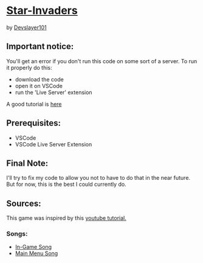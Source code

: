 # [Star-Invaders](https://github.com/Devslayer101/Space-Invaders)

by [Devslayer101](https://www.devinm.tk)

## Important notice:

You'll get an error if you don't run this code on some sort of a server. To run it properly do this:
- download the code
- open it on VSCode
- run the 'Live Server' extension

A good tutorial is [here](https://youtu.be/wD4mR7f2YIk?t=92)

## Prerequisites:
- VSCode
- VSCode Live Server Extension

## Final Note:
I'll try to fix my code to allow you not to have to do that in the near future. But for now, this is the best I could currently do.

## Sources:

This game was inspired by this [youtube tutorial.](https://www.youtube.com/watch?v=qCBiKJbLcFI)

### Songs:
- [In-Game Song](https://www.youtube.com/watch?v=k9oyDTR0EwQ)
- [Main Menu Song](https://www.youtube.com/watch?v=Rqx4qO21dBU)
